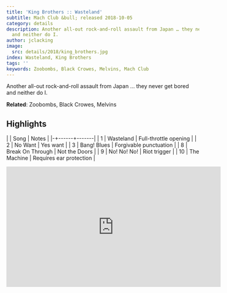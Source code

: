```yaml
---
title: 'King Brothers :: Wasteland'
subtitle: Mach Club &bull; released 2018-10-05
category: details
description: Another all-out rock-and-roll assault from Japan … they never get bored
  and neither do I.
author: jclacking
image:
  src: details/2018/king_brothers.jpg
index: Wasteland, King Brothers
tags: ''
keywords: Zoobombs, Black Crowes, Melvins, Mach Club
---
```

Another all-out rock-and-roll assault from Japan … they never get bored and neither do I.<!--more-->

**Related**: Zoobombs, Black Crowes, Melvins

## Highlights

| | Song | Notes |
|-+------+-------|
| 1 | Wasteland | Full-throttle opening |
| 2 | No Want | Yes want |
| 3 | Bang! Blues | Forgivable punctuation |
| 8 | Break On Through | Not the Doors |
| 9 | No! No! No! | Riot trigger |
| 10 | The Machine | Requires ear protection |

<div class="tlo-detail-video"><iframe width="560" height="315" src="https://www.youtube.com/embed/jBnrFlHDQfM" frameborder="0" allow="autoplay; encrypted-media" allowfullscreen></iframe></div>

